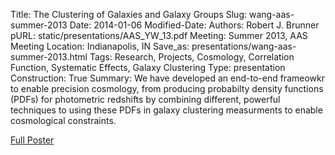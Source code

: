 Title: The Clustering of Galaxies and Galaxy Groups
Slug: wang-aas-summer-2013
Date: 2014-01-06
Modified-Date: 
Authors: Robert J. Brunner
pURL: static/presentations/AAS_YW_13.pdf
Meeting: Summer 2013, AAS Meeting
Location: Indianapolis, IN
Save_as: presentations/wang-aas-summer-2013.html
Tags: Research, Projects, Cosmology, Correlation Function, Systematic Effects, Galaxy Clustering
Type: presentation
Construction: True
Summary: We have developed an end-to-end frameowkr to enable precision cosmology, from producing probabilty density functions (PDFs) for photometric redshifts by combining different, powerful techniques to using these PDFs in galaxy clustering measurments to enable cosmological constraints.

[Full Poster]({filename}/static/presentations/AAS_YW_13.pdf)
